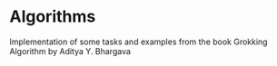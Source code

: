 # Algorithms
Implementation of some tasks and examples from the book Grokking Algorithm by Aditya Y. Bhargava
